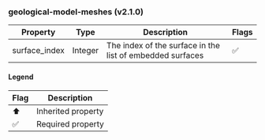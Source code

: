 ### geological-model-meshes (v2.1.0)

| Property | Type | Description | Flags |
|---|---|---|---|
| surface_index | Integer | The index of the surface in the list of embedded surfaces | ✅ |


#### Legend

| Flag | Description |
| --- | --- |
| ⬆️ | Inherited property |
| ✅ | Required property |

